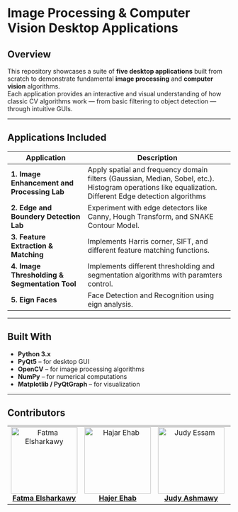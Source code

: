 # Image Processing & Computer Vision Desktop Applications

## Overview
This repository showcases a suite of **five desktop applications** built from scratch to demonstrate fundamental **image processing** and **computer vision** algorithms.  
Each application provides an interactive and visual understanding of how classic CV algorithms work — from basic filtering to object detection — through intuitive GUIs.

---

## Applications Included
| Application | Description |
|--------------|-------------|
| **1. Image Enhancement and Processing Lab** | Apply spatial and frequency domain filters (Gaussian, Median, Sobel, etc.). Histogram operations like equalization. Different Edge detection algorithms |
| **2. Edge and Boundery Detection Lab** | Experiment with edge detectors like Canny, Hough Transform, and SNAKE Contour Model. |
| **3. Feature Extraction & Matching** | Implements Harris corner, SIFT, and different feature matching functions.  |
| **4. Image Thresholding & Segmentation Tool** | Implements different thresholding and segmentation algorithms with paramters control. |
| **5. Eign Faces** | Face Detection and Recognition using eign analysis.|

---

## Built With
- **Python 3.x**
- **PyQt5** – for desktop GUI
- **OpenCV** – for image processing algorithms
- **NumPy** – for numerical computations
- **Matplotlib / PyQtGraph** – for visualization

---

## Contributors 

<div align="center">
  <table style="border-collapse: collapse; border: none;">
    <tr>
      <td align="center" style="border: none;">
        <img src="https://avatars.githubusercontent.com/FatmaElsharkawy" alt="Fatma Elsharkawy" width="150" height="150"><br>
        <a href="https://github.com/FatmaElsharkawy"><b>Fatma Elsharkawy</b></a>
      </td>
      <td align="center" style="border: none;">
        <img src="https://avatars.githubusercontent.com/HajarEhab" alt="Hajar Ehab" width="150" height="150"><br>
        <a href="=https://github.com/HajarEhab"><b>Hajer Ehab</b></a>
      </td>
      <td align="center" style="border: none;">
        <img src="https://avatars.githubusercontent.com/JudyEssam" alt="Judy Essam" width="150" height="150"><br>
        <a href="https://github.com/JudyEssam"><b>Judy Ashmawy</b></a>
      </td>
    <td align="center" style="border: none;">
        <img src="https://avatars.githubusercontent.com/LailaKhaled352" alt="Laila Khaled" width="150" height="150"><br>
        <a href="https://github.com/LailaKhaled352"><b>Laila Khaled</b></a>
      </td>
  </table>
</div>

